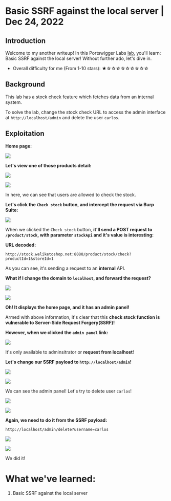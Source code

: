 # Basic SSRF against the local server | Dec 24, 2022

## Introduction

Welcome to my another writeup! In this Portswigger Labs [lab](https://portswigger.net/web-security/ssrf/lab-basic-ssrf-against-localhost), you'll learn: Basic SSRF against the local server! Without further ado, let's dive in.

- Overall difficulty for me (From 1-10 stars): ★☆☆☆☆☆☆☆☆☆

## Background

This lab has a stock check feature which fetches data from an internal system.

To solve the lab, change the stock check URL to access the admin interface at `http://localhost/admin` and delete the user `carlos`.

## Exploitation

**Home page:**

![](https://raw.githubusercontent.com/siunam321/CTF-Writeups/main/Portswigger-Labs/Server-Side-Request-Forgery/SSRF-1/images/Pasted%20image%2020221224015447.png)

**Let's view one of those products detail:**

![](https://raw.githubusercontent.com/siunam321/CTF-Writeups/main/Portswigger-Labs/Server-Side-Request-Forgery/SSRF-1/images/Pasted%20image%2020221224015521.png)

![](https://raw.githubusercontent.com/siunam321/CTF-Writeups/main/Portswigger-Labs/Server-Side-Request-Forgery/SSRF-1/images/Pasted%20image%2020221224015534.png)

In here, we can see that users are allowed to check the stock.

**Let's click the `Check stock` button, and intercept the request via Burp Suite:**

![](https://raw.githubusercontent.com/siunam321/CTF-Writeups/main/Portswigger-Labs/Server-Side-Request-Forgery/SSRF-1/images/Pasted%20image%2020221224015648.png)

When we clicked the `Check stock` button, **it'll send a POST request to `/product/stock`, with parameter `stockApi` and it's value is interesting:**

**URL decoded:**
```
http://stock.weliketoshop.net:8080/product/stock/check?productId=1&storeId=1
```

As you can see, it's sending a request to an **internal** API.

**What if I change the domain to `localhost`, and forward the request?**

![](https://raw.githubusercontent.com/siunam321/CTF-Writeups/main/Portswigger-Labs/Server-Side-Request-Forgery/SSRF-1/images/Pasted%20image%2020221224015938.png)

![](https://raw.githubusercontent.com/siunam321/CTF-Writeups/main/Portswigger-Labs/Server-Side-Request-Forgery/SSRF-1/images/Pasted%20image%2020221224015953.png)

**Oh! It displays the home page, and it has an admin panel!**

Armed with above information, it's clear that this **check stock function is vulnerable to Server-Side Request Forgery(SSRF)!**

**However, when we clicked the `admin panel` link:**

![](https://raw.githubusercontent.com/siunam321/CTF-Writeups/main/Portswigger-Labs/Server-Side-Request-Forgery/SSRF-1/images/Pasted%20image%2020221224020125.png)

It's only available to adminsitrator or **request from localhost**!

**Let's change our SSRF payload to `http://localhost/admin`!**

![](https://raw.githubusercontent.com/siunam321/CTF-Writeups/main/Portswigger-Labs/Server-Side-Request-Forgery/SSRF-1/images/Pasted%20image%2020221224020313.png)

![](https://raw.githubusercontent.com/siunam321/CTF-Writeups/main/Portswigger-Labs/Server-Side-Request-Forgery/SSRF-1/images/Pasted%20image%2020221224020324.png)

We can see the admin panel! Let's try to delete user `carlos`!

![](https://raw.githubusercontent.com/siunam321/CTF-Writeups/main/Portswigger-Labs/Server-Side-Request-Forgery/SSRF-1/images/Pasted%20image%2020221224020355.png)

![](https://raw.githubusercontent.com/siunam321/CTF-Writeups/main/Portswigger-Labs/Server-Side-Request-Forgery/SSRF-1/images/Pasted%20image%2020221224020412.png)

**Again, we need to do it from the SSRF payload:**
```
http://localhost/admin/delete?username=carlos
```

![](https://raw.githubusercontent.com/siunam321/CTF-Writeups/main/Portswigger-Labs/Server-Side-Request-Forgery/SSRF-1/images/Pasted%20image%2020221224020450.png)

![](https://raw.githubusercontent.com/siunam321/CTF-Writeups/main/Portswigger-Labs/Server-Side-Request-Forgery/SSRF-1/images/Pasted%20image%2020221224020501.png)

We did it!

# What we've learned:

1. Basic SSRF against the local server
